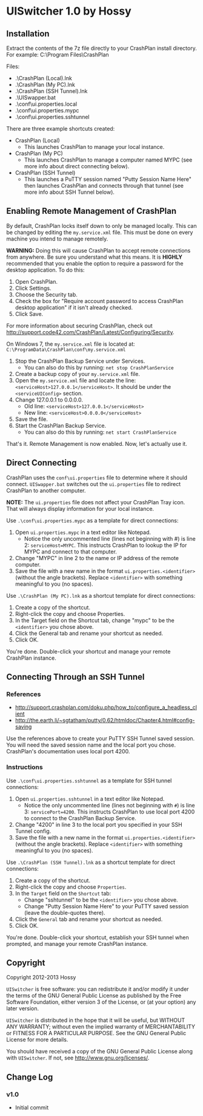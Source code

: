 UISwitcher 1.0 by Hossy
=======================

Installation
------------
Extract the contents of the 7z file directly to your CrashPlan install directory.
For example: C:\Program Files\CrashPlan

Files:

- .\CrashPlan (Local).lnk
- .\CrashPlan (My PC).lnk
- .\CrashPlan (SSH Tunnel).lnk
- .\UISwapper.bat
- .\conf\ui.properties.local
- .\conf\ui.properties.mypc
- .\conf\ui.properties.sshtunnel

There are three example shortcuts created:

- CrashPlan (Local)
  - This launches CrashPlan to manage your local instance.
- CrashPlan (My PC)
  - This launches CrashPlan to manage a computer named MYPC (see
more info about direct connecting below).
- CrashPlan (SSH Tunnel)
  - This launches a PuTTY session named "Putty Session Name Here" then launches
    CrashPlan and connects through that tunnel (see more info about SSH Tunnel
    below).


Enabling Remote Management of CrashPlan
---------------------------------------
By default, CrashPlan locks itself down to only be managed locally.  This can be
changed by editing the `my.service.xml` file.  This must be done on every machine
you intend to manage remotely.

**WARNING:** Doing this will cause CrashPlan to accept remote connections from
anywhere.  Be sure you understand what this means.  It is **HIGHLY** recommended
that you enable the option to require a password for the desktop application. To do
this:

1. Open CrashPlan.
2. Click Settings.
3. Choose the Security tab.
4. Check the box for "Require account password to access CrashPlan desktop
   application" if it isn't already checked.
5. Click Save.

For more information about securing CrashPlan, check out <http://support.code42.com/CrashPlan/Latest/Configuring/Security>.

On Windows 7, the `my.service.xml` file is located at:
`C:\ProgramData\CrashPlan\conf\my.service.xml`

1. Stop the CrashPlan Backup Service under Services.
   - You can also do this by running: `net stop CrashPlanService`
2. Create a backup copy of your `my.service.xml` file.
3. Open the `my.service.xml` file and locate the line:
   `<serviceHost>127.0.0.1</serviceHost>`.  It should be under the
   `<serviceUIConfig>` section.
4. Change 127.0.0.1 to 0.0.0.0.
   - Old line: `<serviceHost>127.0.0.1</serviceHost>`
   - New line: `<serviceHost>0.0.0.0</serviceHost>`
5. Save the file.
6. Start the CrashPlan Backup Service.
   - You can also do this by running: `net start CrashPlanService`

That's it.  Remote Management is now enabled.  Now, let's actually use it.


Direct Connecting
-----------------
CrashPlan uses the `conf\ui.properties` file to determine where it should connect.
`UISwapper.bat` switches out the `ui.properties` file to redirect CrashPlan to
another computer.

**NOTE:** The `ui.properties` file does not affect your CrashPlan Tray icon.  That
will always display information for your local instance.

Use `.\conf\ui.properties.mypc` as a template for direct connections:

1. Open `ui.properties.mypc` in a text editor like Notepad.
   - Notice the only uncommented line (lines not beginning with #) is line 2:
     `serviceHost=MYPC`.  This instructs CrashPlan to lookup the IP for MYPC and
	 connect to that computer.
2. Change "MYPC" in line 2 to the name or IP address of the remote computer.
3. Save the file with a new name in the format `ui.properties.<identifier>`
   (without the angle brackets).  Replace `<identifier>` with something meaningful
   to you (no spaces).

Use `.\CrashPlan (My PC).lnk` as a shortcut template for direct connections:

1. Create a copy of the shortcut.
2. Right-click the copy and choose Properties.
3. In the Target field on the Shortcut tab, change "mypc" to be the `<identifier>`
   you chose above.
4. Click the General tab and rename your shortcut as needed.
5. Click OK.

You're done.  Double-click your shortcut and manage your remote CrashPlan instance.


Connecting Through an SSH Tunnel
--------------------------------
### References ###

- <http://support.crashplan.com/doku.php/how_to/configure_a_headless_client>
- <http://the.earth.li/~sgtatham/putty/0.62/htmldoc/Chapter4.html#config-saving>

Use the references above to create your PuTTY SSH Tunnel saved session.  You will
need the saved session name and the local port you chose.  CrashPlan's
documentation uses local port 4200.

### Instructions ###

Use `.\conf\ui.properties.sshtunnel` as a template for SSH tunnel connections:

1. Open `ui.properties.sshtunnel` in a text editor like Notepad.
   - Notice the only uncommented line (lines not beginning with `#`) is line 3:
     `servicePort=4200`.  This instructs CrashPlan to use local port 4200 to
	 connect to the CrashPlan Backup Service.
2. Change "4200" in line 3 to the local port you specified in your SSH Tunnel config.
3. Save the file with a new name in the format `ui.properties.<identifier>`
   (without the angle brackets).  Replace `<identifier>` with something meaningful
   to you (no spaces).

Use `.\CrashPlan (SSH Tunnel).lnk` as a shortcut template for direct connections:

1. Create a copy of the shortcut.
2. Right-click the copy and choose `Properties`.
3. In the `Target` field on the `Shortcut` tab:
   - Change "sshtunnel" to be the `<identifier>` you chose above.
   - Change "Putty Session Name Here" to your PuTTY saved session (leave the
     double-quotes there).
4. Click the `General` tab and rename your shortcut as needed.
5. Click OK.

You're done.  Double-click your shortcut, establish your SSH tunnel when prompted,
and manage your remote CrashPlan instance.

Copyright
---------
Copyright 2012-2013 Hossy

`UISwitcher` is free software: you can redistribute it and/or modify
it under the terms of the GNU General Public License as published by
the Free Software Foundation, either version 3 of the License, or
(at your option) any later version.

`UISwitcher` is distributed in the hope that it will be useful,
but WITHOUT ANY WARRANTY; without even the implied warranty of
MERCHANTABILITY or FITNESS FOR A PARTICULAR PURPOSE.  See the
GNU General Public License for more details.

You should have received a copy of the GNU General Public License
along with `UISwitcher`.  If not, see <http://www.gnu.org/licenses/>.

Change Log
----------
### v1.0 ###
- Initial commit

